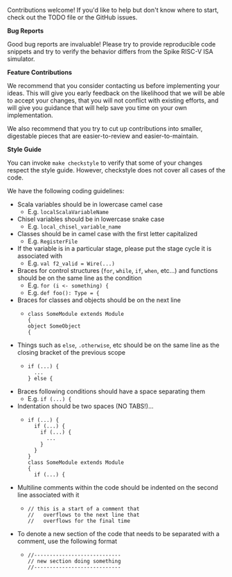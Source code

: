 Contributions welcome!
If you'd like to help but don't know where to start, check out the TODO file or the GitHub issues.

**Bug Reports**

Good bug reports are invaluable!
Please try to provide reproducible code snippets and try to verify the behavior differs from the Spike RISC-V ISA simulator.

**Feature Contributions**

We recommend that you consider contacting us before implementing your ideas.
This will give you early feedback on the likelihood that we will be able to accept your changes, that you will not conflict with existing efforts, and will give you guidance that will help save you time on your own implementation.

We also recommend that you try to cut up contributions into smaller, digestable pieces that are easier-to-review and easier-to-maintain.

**Style Guide**

You can invoke `make checkstyle` to verify that some of your changes respect the style guide.
However, checkstyle does not cover all cases of the code.

We have the following coding guidelines:

* Scala variables should be in lowercase camel case
    * E.g. `localScalaVariableName`
* Chisel variables should be in lowercase snake case
    * E.g. `local_chisel_variable_name`
* Classes should be in camel case with the first letter capitalized
    * E.g. `RegisterFile`
* If the variable is in a particular stage, please put the stage cycle it is associated with
    * E.g. `val f2_valid = Wire(...)`
* Braces for control structures (`for`, `while`, `if`, `when`, etc...) and functions should be on the same line as the condition
    * E.g. `for (i <- something) {`
    * E.g. `def foo(): Type = {`
* Braces for classes and objects should be on the next line
    * ```
      class SomeModule extends Module
      {
      object SomeObject
      {
      ```
* Things such as `else`, `.otherwise`, etc should be on the same line as the closing bracket of the previous scope
    * ```
      if (...) {
        ...
      } else {
      ```
* Braces following conditions should have a space separating them
    * E.g. `if (...) {`
* Indentation should be two spaces (NO TABS!)...
    * ```
      if (...) {
        if (...) {
          if (...) {
            ...
          }
        }
      }
      class SomeModule extends Module
      {
        if (...) {
      ```
* Multiline comments within the code should be indented on the second line associated with it
    * ```
      // this is a start of a comment that
      //   overflows to the next line that
      //   overflows for the final time
      ```
* To denote a new section of the code that needs to be separated with a comment, use the following format
    * ```
      //----------------------------
      // new section doing something
      //----------------------------
      ```
